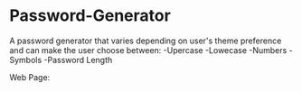 # Password-Generator
A password generator that varies depending on user's theme preference and can make the user choose between:
-Upercase
-Lowecase
-Numbers
-Symbols
-Password Length

Web Page:

